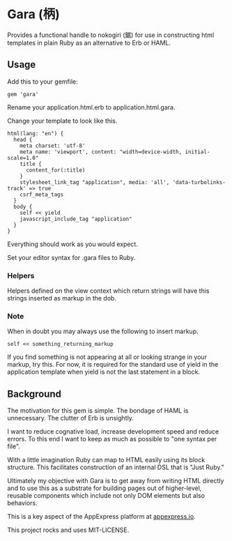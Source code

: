 # Gara (柄)

Provides a functional handle to nokogiri (鋸) for use in constructing html templates in plain Ruby as an alternative to Erb or HAML.

## Usage

Add this to your gemfile:

    gem 'gara'

Rename your application.html.erb to application.html.gara.

Change your template to look like this.

    html(lang: "en") {
      head {
        meta charset: 'utf-8'
        meta name: 'viewport', content: "width=device-width, initial-scale=1.0"
        title {
          content_for(:title)
        }
        stylesheet_link_tag "application", media: 'all', 'data-turbolinks-track' => true
        csrf_meta_tags
      }
      body {
        self << yield
        javascript_include_tag "application"
      }
    }

Everything should work as you would expect.

Set your editor syntax for .gara files to Ruby.

### Helpers

Helpers defined on the view context which return strings will have this strings inserted as markup in the dob.

### Note

When in doubt you may always use the following to insert markup.

    self << something_returning_markup

If you find something is not appearing at all or looking strange in your markup, try this.  For now, it is required for the standard use of yield in the application template when yield is not the last statement in a block.

## Background

The motivation for this gem is simple.  The bondage of HAML is unnecessary.  The clutter of Erb is unsightly.

I want to reduce cognative load, increase development speed and reduce errors.  To this end I want to keep as much as possible to "one syntax per file".

With a little imagination Ruby can map to HTML easily using its block structure.  This facilitates construction of an internal DSL that is "Just Ruby."

Ultimately my objective with Gara is to get away from writing HTML directly and to use this as a substrate for building pages out of higher-level, reusable components which include not only DOM elements but also behaviors.  

This is a key aspect of the AppExpress platform at [appexpress.io](http://appexpress.io).

This project rocks and uses MIT-LICENSE.
